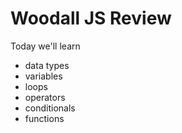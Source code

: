 # Woodall JS Review

Today we'll learn

- data types
- variables
- loops
- operators
- conditionals
- functions

